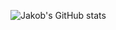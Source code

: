  <p align="center"> 

![Jakob's GitHub stats](https://github-readme-stats.vercel.app/api?username=jakobmoellerdev&count_private=true&show_icons=true&theme=synthwave&include_all_commits=true)

 </p>

<!---
JeremyHarisch/JeremyHarisch is a ✨ special ✨ repository because its `README.md` (this file) appears on your GitHub profile.
You can click the Preview link to take a look at your changes.
--->
